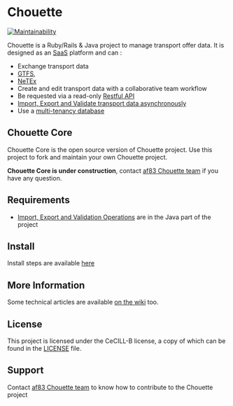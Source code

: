 # Chouette
[![Maintainability](https://api.codeclimate.com/v1/badges/f9680a36dcfd25d4f2cf/maintainability)](https://codeclimate.com/github/af83/chouette-core/maintainability)


Chouette is a Ruby/Rails & Java project to manage transport offer data. It is designed as an [SaaS](http://en.wikipedia.org/wiki/Software_as_a_service) platform and can :
* Exchange transport data
 * [GTFS](https://developers.google.com/transit/gtfs/reference?hl=fr),
 * [NeTEx](http://www.normes-donnees-tc.org/format-dechange/donnees-theoriques/netex/)
* Create and edit transport data with a collaborative team workflow
* Be requested via a read-only [Restful API](https://en.wikipedia.org/wiki/Representational_state_transfer)
* [Import, Export and Validate transport data asynchronously](http://github.com/af83/chouette-core-iev)
* Use a [multi-tenancy database](http://en.wikipedia.org/wiki/Multitenancy)

Chouette Core
------------

Chouette Core is the open source version of Chouette  project. Use this project to fork and maintain your own Chouette project.

**Chouette Core is under construction**, contact [af83 Chouette team](mailto:chouette-dev@af83.com) if you have any question.

Requirements
------------

* [Import, Export and Validation Operations](https://github.com/af83/chouette-core-iev) are in the Java part of the project

Install
----------------

Install steps are available [here](https://github.com/af83/chouette-core/blob/master/INSTALL.md)

More Information
----------------

Some technical articles are available [on the wiki](../../wiki) too.

License
-------

This project is licensed under the CeCILL-B license, a copy of which can be found in the [LICENSE](./LICENSE.md) file.

Support
-------

Contact [af83 Chouette team](mailto:chouette-dev@af83.com) to know how to contribute to the Chouette project
